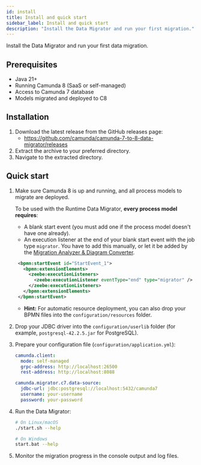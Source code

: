 ```yaml
---
id: install
title: Install and quick start
sidebar_label: Install and quick start
description: "Install the Data Migrator and run your first migration."
---
```


Install the Data Migrator and run your first data migration.

## Prerequisites

- Java 21+
- Running Camunda 8 (SaaS or self-managed)
- Access to Camunda 7 database
- Models migrated and deployed to C8

## Installation

1. Download the latest release from the GitHub releases page:
   - https://github.com/camunda/camunda-7-to-8-data-migrator/releases
2. Extract the archive to your preferred directory.
3. Navigate to the extracted directory.

## Quick start

1. Make sure Camunda 8 is up and running, and all process models to migrate are deployed.

   To be used with the Runtime Data Migrator, **every process model requires**:
   - A blank start event (you must add one if the process model doesn't have one already).
   - An execution listener at the end of your blank start event with the job type `migrator`. You have to add this manually, or let it be added by the [Migration Analyzer & Diagram Converter](/guides/migrating-from-camunda-7/migration-tooling.md#migration-analyzer--diagram-converter).

   ```xml
    <bpmn:startEvent id="StartEvent_1">
      <bpmn:extensionElements>
        <zeebe:executionListeners>
          <zeebe:executionListener eventType="end" type="migrator" />
        </zeebe:executionListeners>
      </bpmn:extensionElements>
    </bpmn:startEvent>
   ```

   - **Hint:** For automatic resource deployment, you can also drop your BPMN files into the `configuration/resources` folder.

2. Drop your JDBC driver into the `configuration/userlib` folder (for example, `postgresql-42.2.5.jar` for PostgreSQL).

3. Prepare your configuration file (`configuration/application.yml`):

   ```yaml
   camunda.client:
     mode: self-managed
     grpc-address: http://localhost:26500
     rest-address: http://localhost:8088

   camunda.migrator.c7.data-source:
     jdbc-url: jdbc:postgresql://localhost:5432/camunda7
     username: your-username
     password: your-password
   ```

4. Run the Data Migrator:

   ```bash
   # On Linux/macOS
   ./start.sh --help

   # On Windows
   start.bat --help
   ```

5. Monitor the migration progress in the console output and log files.

